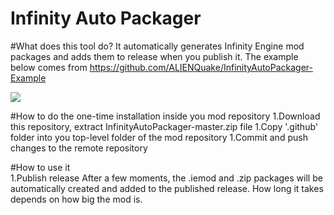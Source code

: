 # Infinity Auto Packager

#What does this tool do?
It automatically generates Infinity Engine mod packages and adds them to release when you publish it.
The example below comes from https://github.com/ALIENQuake/InfinityAutoPackager-Example

![](https://camo.githubusercontent.com/dd9fba57de0ba54dd2fd176672c8998ed7e44f0f/68747470733a2f2f73352e67696679752e636f6d2f696d616765732f4e6167727977616a5f323032305f30325f31375f31355f31315f34395f3932392e676966)

#How to do the one-time installation inside you mod repository
1.Download this repository, extract InfinityAutoPackager-master.zip file
1.Copy '.github' folder into you top-level folder of the mod repository
1.Commit and push changes to the remote repository  

#How to use it  
1.Publish release
After a few moments, the .iemod and .zip packages will be automatically created and added to the published release. How long it takes depends on how big the mod is.
